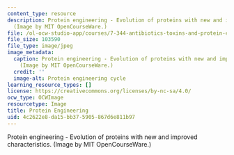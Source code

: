 ```yaml
---
content_type: resource
description: Protein engineering - Evolution of proteins with new and improved characteristics.
  (Image by MIT OpenCourseWare.)
file: /ol-ocw-studio-app/courses/7-344-antibiotics-toxins-and-protein-engineering-spring-2007/4c2622e8da15bb375905867d6e811b97_7-344s07.jpg
file_size: 103590
file_type: image/jpeg
image_metadata:
  caption: Protein engineering - Evolution of proteins with new and improved characteristics.
    (Image by MIT OpenCourseWare.)
  credit: ''
  image-alt: Protein engineering cycle
learning_resource_types: []
license: https://creativecommons.org/licenses/by-nc-sa/4.0/
ocw_type: OCWImage
resourcetype: Image
title: Protein Engineering
uid: 4c2622e8-da15-bb37-5905-867d6e811b97
---
```

Protein engineering - Evolution of proteins with new and improved characteristics. (Image by MIT OpenCourseWare.)